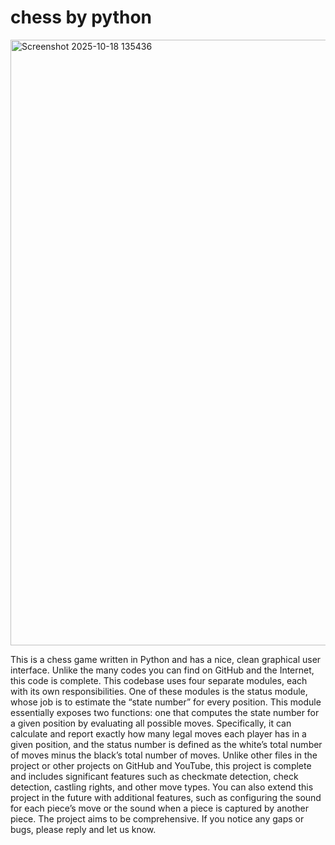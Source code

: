 # chess by python
<img width="921" height="969" alt="Screenshot 2025-10-18 135436" src="https://github.com/user-attachments/assets/b08af2e7-0b20-4a95-9c29-5c532a79c92d" />

This is a chess game written in Python and has a nice, clean graphical user interface. Unlike the many codes you can find on GitHub and the Internet, this code is complete.
This codebase uses four separate modules, each with its own responsibilities. One of these modules is the status module, whose job is to estimate the “state number” for every position. This module essentially exposes two functions: one that computes the state number for a given position by evaluating all possible moves. Specifically, it can calculate and report exactly how many legal moves each player has in a given position, and the status number is defined as the white’s total number of moves minus the black’s total number of moves. Unlike other files in the project or other projects on GitHub and YouTube, this project is complete and includes significant features such as checkmate detection, check detection, castling rights, and other move types. You can also extend this project in the future with additional features, such as configuring the sound for each piece’s move or the sound when a piece is captured by another piece. The project aims to be comprehensive. If you notice any gaps or bugs, please reply and let us know.
